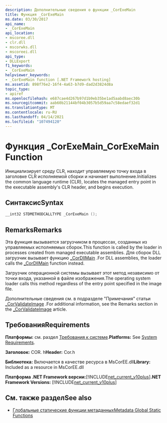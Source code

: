```yaml
---
description: Дополнительные сведения о функции _CorExeMain
title: Функция _CorExeMain
ms.date: 03/30/2017
api_name:
- _CorExeMain
api_location:
- mscoree.dll
- clr.dll
- mscorwks.dll
- mscoreei.dll
api_type:
- DLLExport
f1_keywords:
- _CorExeMain
helpviewer_keywords:
- _CorExeMain function [.NET Framework hosting]
ms.assetid: 898f76e2-16f4-4a63-b7d9-dad2d3824d8a
topic_type:
- apiref
ms.openlocfilehash: e687cae4d267b97d1b9eb35be1ad5aabd8aec30b
ms.sourcegitcommit: aab60b21144bf04b3057b5d59aa7c58edaef32d1
ms.translationtype: MT
ms.contentlocale: ru-RU
ms.lasthandoff: 04/14/2021
ms.locfileid: "107494120"
---
```

# <a name="_corexemain-function"></a><span data-ttu-id="3ce9c-103">Функция _CorExeMain</span><span class="sxs-lookup"><span data-stu-id="3ce9c-103">_CorExeMain Function</span></span>

<span data-ttu-id="3ce9c-104">Инициализирует среду CLR, находит управляемую точку входа в заголовке CLR исполняемой сборки и начинает выполнение.</span><span class="sxs-lookup"><span data-stu-id="3ce9c-104">Initializes the common language runtime (CLR), locates the managed entry point in the executable assembly's CLR header, and begins execution.</span></span>  
  
## <a name="syntax"></a><span data-ttu-id="3ce9c-105">Синтаксис</span><span class="sxs-lookup"><span data-stu-id="3ce9c-105">Syntax</span></span>  
  
```cpp  
__int32 STDMETHODCALLTYPE _CorExeMain ();  
```  
  
## <a name="remarks"></a><span data-ttu-id="3ce9c-106">Remarks</span><span class="sxs-lookup"><span data-stu-id="3ce9c-106">Remarks</span></span>  

 <span data-ttu-id="3ce9c-107">Эта функция вызывается загрузчиком в процессах, созданных из управляемых исполняемых сборок.</span><span class="sxs-lookup"><span data-stu-id="3ce9c-107">This function is called by the loader in processes created from managed executable assemblies.</span></span> <span data-ttu-id="3ce9c-108">Для сборок DLL загрузчик вызывает функцию [_CorDllMain](cordllmain-function.md) .</span><span class="sxs-lookup"><span data-stu-id="3ce9c-108">For DLL assemblies, the loader calls the [_CorDllMain](cordllmain-function.md) function instead.</span></span>  
  
 <span data-ttu-id="3ce9c-109">Загрузчик операционной системы вызывает этот метод независимо от точки входа, указанной в файле изображения.</span><span class="sxs-lookup"><span data-stu-id="3ce9c-109">The operating system loader calls this method regardless of the entry point specified in the image file.</span></span>
  
 <span data-ttu-id="3ce9c-110">Дополнительные сведения см. в подразделе "Примечания" статьи [_CorValidateImage](corvalidateimage-function.md) .</span><span class="sxs-lookup"><span data-stu-id="3ce9c-110">For additional information, see the Remarks section in the [_CorValidateImage](corvalidateimage-function.md) article.</span></span>  
  
## <a name="requirements"></a><span data-ttu-id="3ce9c-111">Требования</span><span class="sxs-lookup"><span data-stu-id="3ce9c-111">Requirements</span></span>  

 <span data-ttu-id="3ce9c-112">**Платформы:** см. раздел [Требования к системе](../../get-started/system-requirements.md).</span><span class="sxs-lookup"><span data-stu-id="3ce9c-112">**Platforms:** See [System Requirements](../../get-started/system-requirements.md).</span></span>  
  
 <span data-ttu-id="3ce9c-113">**Заголовок:** COR. h</span><span class="sxs-lookup"><span data-stu-id="3ce9c-113">**Header:** Cor.h</span></span>  
  
 <span data-ttu-id="3ce9c-114">**Библиотека:** Включается в качестве ресурса в MsCorEE.dll</span><span class="sxs-lookup"><span data-stu-id="3ce9c-114">**Library:** Included as a resource in MsCorEE.dll</span></span>  
  
 <span data-ttu-id="3ce9c-115">**Платформа .NET Framework версии:**[!INCLUDE[net_current_v10plus](../../../../includes/net-current-v10plus-md.md)]</span><span class="sxs-lookup"><span data-stu-id="3ce9c-115">**.NET Framework Versions:** [!INCLUDE[net_current_v10plus](../../../../includes/net-current-v10plus-md.md)]</span></span>  
  
## <a name="see-also"></a><span data-ttu-id="3ce9c-116">См. также раздел</span><span class="sxs-lookup"><span data-stu-id="3ce9c-116">See also</span></span>

- [<span data-ttu-id="3ce9c-117">Глобальные статические функции метаданных</span><span class="sxs-lookup"><span data-stu-id="3ce9c-117">Metadata Global Static Functions</span></span>](../metadata/metadata-global-static-functions.md)
